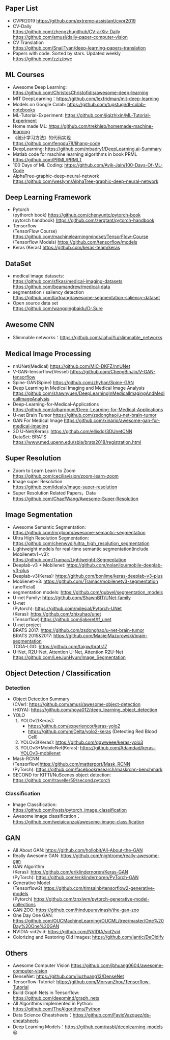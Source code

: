 ## Paper List
* CVPR2019 https://github.com/extreme-assistant/cvpr2019  
* CV-Daily   
  https://github.com/zhengzhugithub/CV-arXiv-Daily  
  https://github.com/amusi/daily-paper-computer-vision
* CV Translation  
  https://github.com/SnailTyan/deep-learning-papers-translation
* Papers with code. Sorted by stars. Updated weekly  
  https://github.com/zziz/pwc

## ML Courses
* Awesome Deep Learning: https://github.com/ChristosChristofidis/awesome-deep-learning
* MIT DeepLearning：https://github.com/lexfridman/mit-deep-learning
* Models on Google Colab: https://github.com/tugstugi/dl-colab-notebooks
* ML-Tutorial-Experiment: https://github.com/jiqizhixin/ML-Tutorial-Experiment
* Home made ML: https://github.com/trekhleb/homemade-machine-learning
* 《统计学习方法》的代码实现  
  https://github.com/fengdu78/lihang-code
* DeepLearning: https://github.com/mbadry1/DeepLearning.ai-Summary
* Matlab code for machine learning algorithms in book PRML  
  https://github.com/PRML/PRMLT
* 100 Days of ML Coding: https://github.com/Avik-Jain/100-Days-Of-ML-Code
* AlphaTree-graphic-deep-neural-network  
  https://github.com/weslynn/AlphaTree-graphic-deep-neural-network

## Deep Learning Framework
* Pytorch  
  (pythorch book) https://github.com/chenyuntc/pytorch-book  
  (pytorch handbook) https://github.com/zergtant/pytorch-handbook  
* Tensorflow  
  (TensorFlow Course) https://github.com/machinelearningmindset/TensorFlow-Course
  (Tensorflow Models) https://github.com/tensorflow/models
* Keras
  (Keras) https://github.com/keras-team/keras
  
## DataSet
* medical image datasets:  
  https://github.com/sfikas/medical-imaging-datasets  
  https://github.com/beamandrew/medical-data
* segmentation / saliency detection  
  https://github.com/lartpang/awesome-segmentation-saliency-dataset
* Open source data set  
  https://github.com/wangqingbaidu/Dr.Sure

## Awesome CNN
* Slimmable networks：https://github.com/JiahuiYu/slimmable_networks

## Medical Image Processing
* nnUNet(Medical) https://github.com/MIC-DKFZ/nnUNet
* V-GAN-tensorflow(Vessel) https://github.com/ChengBinJin/V-GAN-tensorflow
* Spine-GAN(Spine) https://github.com/zhyhan/Spine-GAN
* Deep Learning in Medical Imaging and Medical Image Analysis
  https://github.com/shawnyuen/DeepLearningInMedicalImagingAndMedicalImageAnalysis
* Deep-Learning-for-Medical-Applications  
  https://github.com/albarqouni/Deep-Learning-for-Medical-Applications
* U-net Brain Tumor https://github.com/zsdonghao/u-net-brain-tumor
* GAN For Medical Image
  https://github.com/xinario/awesome-gan-for-medical-imaging
* 3D U-Net(Keras): https://github.com/ellisdg/3DUnetCNN   
  DataSet: BRATS https://www.med.upenn.edu/sbia/brats2018/registration.html

## Super Resolution
* Zoom to Learn Learn to Zoom  
  https://github.com/ceciliavision/zoom-learn-zoom
* Image super Resolution  
  https://github.com/idealo/image-super-resolution
* Super Resolution Related Papers，Data  
  https://github.com/ChaofWang/Awesome-Super-Resolution  


## Image Segmentation
* Awesome Semantic Segmentation: https://github.com/mrgloom/awesome-semantic-segmentation
* Ultra High Resolution Segmentation:  
  https://github.com/chenwydj/ultra_high_resolution_segmentation
* Lightweight models for real-time semantic segmentation(include Mobilenetv1~v3):  
  https://github.com/Tramac/Lightweight-Segmentation
* Deeplab-v3 + Mobilenet: https://github.com/nolanliou/mobile-deeplab-v3-plus
* Deeplab-v3(Keras): https://github.com/bonlime/keras-deeplab-v3-plus
* Moblienet-v3: https://github.com/Tramac/mobilenetv3-segmentation (unofficial)
* segmentation models: https://github.com/qubvel/segmentation_models  
* U-net Family: https://github.com/ShawnBIT/UNet-family  
* U-net  
  (Pytorch): https://github.com/milesial/Pytorch-UNet  
  (Keras): https://github.com/zhixuhao/unet  
  (Tensorflow):https://github.com/jakeret/tf_unet
* U-net project  
  BRATS 2017: https://github.com/zsdonghao/u-net-brain-tumor  
  BRATS 2015&2017: https://github.com/MaciejMazurowski/brain-segmentation  
  TCGA-LGG: https://github.com/taigw/brats17
* U-Net, R2U-Net, Attention U-Net, Attention R2U-Net  
  https://github.com/LeeJunHyun/Image_Segmentation
 

## Object Detection / Classification
### Detection
* Object Detection Summary  
  (CVer): https://github.com/amusi/awesome-object-detection  
  (HOYA): https://github.com/hoya012/deep_learning_object_detection  
* YOLO  
  1. YOLOv2(Keras):
      * https://github.com/experiencor/keras-yolo2  
      * https://github.com/mjDelta/yolo2-keras (Detecting Red Blood Cell)  
  2. YOLOv3(Keras): https://github.com/qqwweee/keras-yolo3  
  3. YOLOv3+MobileNet(Keras): https://github.com/Adamdad/keras-YOLOv3-mobilenet
* Mask-RCNN  
  (Tensorflow)https://github.com/matterport/Mask_RCNN  
  (PyTorch): https://github.com/facebookresearch/maskrcnn-benchmark
* SECOND for KITTI/NuScenes object detection:  
  https://github.com/traveller59/second.pytorch
### Classification
* Image Classification: https://github.com/hysts/pytorch_image_classification
* Awesome image classification：https://github.com/weiaicunzai/awesome-image-classification

## GAN
* All About GAN: https://github.com/hollobit/All-About-the-GAN
* Really Awesome GAN: https://github.com/nightrome/really-awesome-gan
* GAN Algorithm  
  (Keras): https://github.com/eriklindernoren/Keras-GAN  
  (PyTorch): https://github.com/eriklindernoren/PyTorch-GAN
* Generative Model  
  (Tensorflow2) https://github.com/timsainb/tensorflow2-generative-models  
  (Pytorch) https://github.com/znxlwm/pytorch-generative-model-collections
* GAN ZOO: https://github.com/hindupuravinash/the-gan-zoo  
* One Day One GAN: https://github.com/OUCMachineLearning/OUCML/tree/master/One%20Day%20One%20GAN
* NVIDIA-vid2vid: https://github.com/NVIDIA/vid2vid
* Colorizing and Restoring Old Images: https://github.com/jantic/DeOldify

## Others
* Awesome Computer Vision https://github.com/jbhuang0604/awesome-computer-vision
* DenseNet: https://github.com/liuzhuang13/DenseNet
* Tensorflow-Tutorial: https://github.com/MorvanZhou/Tensorflow-Tutorial
* Build Graph Nets in Tensorflow: https://github.com/deepmind/graph_nets
* All Algorithms implemented in Python: https://github.com/TheAlgorithms/Python
* Data Science Cheatsheets：https://github.com/FavioVazquez/ds-cheatsheets
* Deep Learning Models：https://github.com/rasbt/deeplearning-models  :smiley: 






